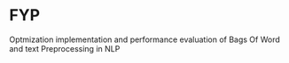 # FYP
Optmization implementation and performance evaluation of Bags Of Word and text Preprocessing in NLP
